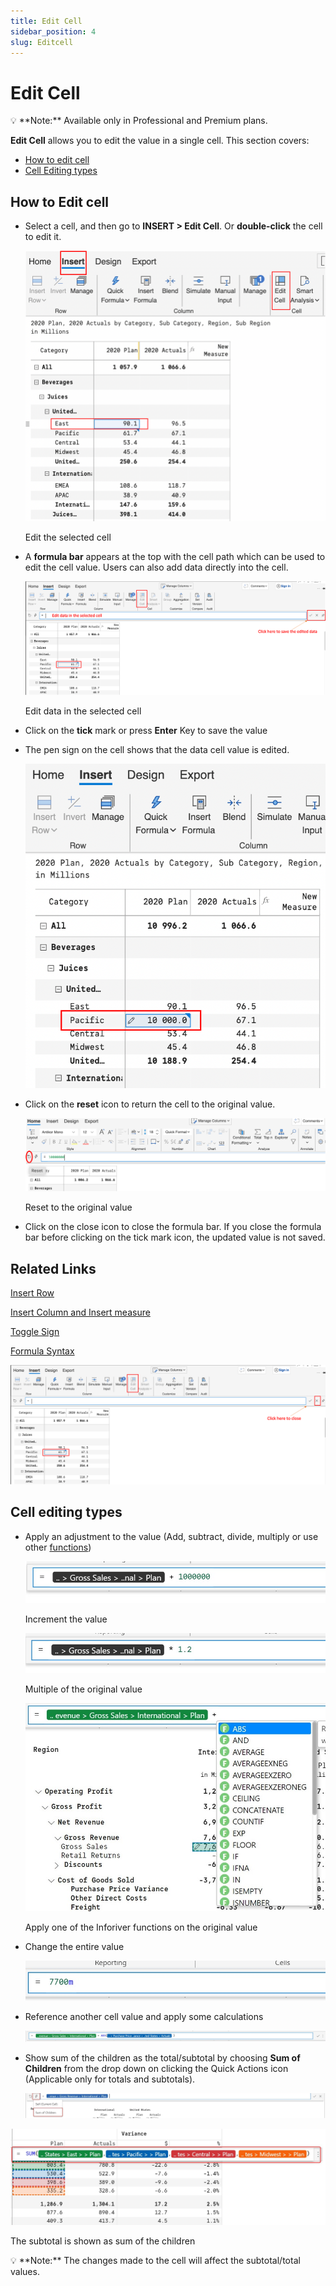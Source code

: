 ```yaml
---
title: Edit Cell
sidebar_position: 4
slug: Editcell
---
```



# Edit Cell

<aside>
💡 **Note:** Available only in Professional and Premium plans.

</aside>

**Edit Cell** allows you to edit the value in a single cell. This section covers:

- [How to edit cell](https://www.notion.so/Edit-Cell-2ed0bd5be4ff42e3b87e541258bcedbb)
- [Cell Editing types](https://www.notion.so/Edit-Cell-2ed0bd5be4ff42e3b87e541258bcedbb)

## How to Edit cell

- Select a cell, and then go to **INSERT > Edit Cell**. Or **double-click** the cell to edit it.
    
    ![Edit the selected cell](/img/VisualCalculations/Editcell/Editcell1.png)

    Edit the selected cell
    
- A **formula bar** appears at the top with the cell path which can be used to edit the cell value. Users can also add data directly into the cell.
    
    ![Edit data in the selected cell](/img/VisualCalculations/Editcell/Editcell2.png)

    Edit data in the selected cell
    
- Click on the **tick** mark or press **Enter** Key to save the value
- The pen sign on the cell shows that the data cell value is edited.
    
    ![Untitled](/img/VisualCalculations/Editcell/Editcell3.png)

- Click on the **reset** icon to return the cell to the original value.
    
    ![Reset to the original value](/img/VisualCalculations/Editcell/Editcell4.png)

    Reset to the original value
    
- Click on the close icon to close the formula bar. If you close the formula bar before clicking on the tick mark icon, the updated value is not saved.

## Related Links

[Insert Row](visual/insert-row)

[Insert Column and Insert measure](visual/insert-column-and-insert-measures)

[Toggle Sign](https://www.notion.so/Toggle-Sign-7162aaf3d14348f9af5fb942ee0fc73e)

[Formula Syntax ](https://www.notion.so/Formula-Syntax-53938047929b4ff6aa50da34b01dd718)

![Untitled](/img/VisualCalculations/Editcell/Editcell5.png)
## Cell editing types

- Apply an adjustment to the value (Add, subtract, divide, multiply or use other [functions](https://www.notion.so/Formula-Syntax-53938047929b4ff6aa50da34b01dd718))
    
    ![Increment the value](/img/VisualCalculations/Editcell/Editcell6.jpg)

    Increment the value
    
    ![Multiple of the original value](/img/VisualCalculations/Editcell/Editcell7.jpg)

    Multiple of the original value
    
    ![Apply one of the Inforiver functions on the original value](/img/VisualCalculations/Editcell/Editcell8.jpg)
    
    Apply one of the Inforiver functions on the original value
    
- Change the entire value
    
    ![Edit Cell 4.jpg](/img/VisualCalculations/Editcell/Editcell9.jpg)

- Reference another cell value and apply some calculations
    
    ![Edit Cell 6.jpg](/img/VisualCalculations/Editcell/Editcell10.jpg)

- Show sum of the children as the total/subtotal by choosing **Sum of Children** from the drop down on clicking the Quick Actions icon (Applicable only for totals and subtotals).
    
    ![Untitled](/img/VisualCalculations/Editcell/Editcell11.png)

![ The subtotal is shown as sum of the children](/img/VisualCalculations/Editcell/Editcell12.jpg)

 The subtotal is shown as sum of the children

<aside>
💡 **Note:** The changes made to the cell will affect the subtotal/total values.

</aside>